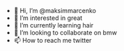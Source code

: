 - 👋 Hi, I’m @maksimmarcenko
- 👀 I’m interested in great
- 🌱 I’m currently learning hair
- 💞️ I’m looking to collaborate on bmw
- 📫 How to reach me twitter

<!---
maksimmarcenko/maksimmarcenko is a ✨ special ✨ repository because its `README.md` (this file) appears on your GitHub profile.
You can click the Preview link to take a look at your changes.
--->
